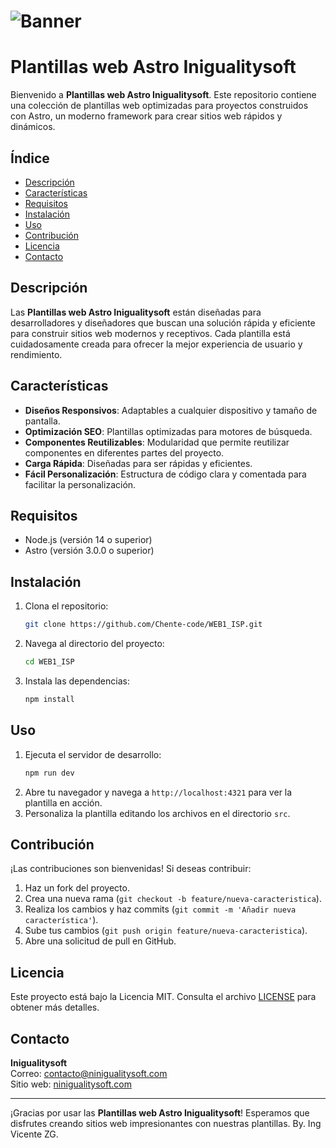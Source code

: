 # ![Banner](https://kinsta.com/wp-content/uploads/2023/05/astro-logo.png)

# Plantillas web Astro Inigualitysoft

Bienvenido a **Plantillas web Astro Inigualitysoft**. Este repositorio contiene una colección de plantillas web optimizadas para proyectos construidos con Astro, un moderno framework para crear sitios web rápidos y dinámicos.

## Índice

- [Descripción](#descripción)
- [Características](#características)
- [Requisitos](#requisitos)
- [Instalación](#instalación)
- [Uso](#uso)
- [Contribución](#contribución)
- [Licencia](#licencia)
- [Contacto](#contacto)

## Descripción

Las **Plantillas web Astro Inigualitysoft** están diseñadas para desarrolladores y diseñadores que buscan una solución rápida y eficiente para construir sitios web modernos y receptivos. Cada plantilla está cuidadosamente creada para ofrecer la mejor experiencia de usuario y rendimiento.

## Características

- **Diseños Responsivos**: Adaptables a cualquier dispositivo y tamaño de pantalla.
- **Optimización SEO**: Plantillas optimizadas para motores de búsqueda.
- **Componentes Reutilizables**: Modularidad que permite reutilizar componentes en diferentes partes del proyecto.
- **Carga Rápida**: Diseñadas para ser rápidas y eficientes.
- **Fácil Personalización**: Estructura de código clara y comentada para facilitar la personalización.

## Requisitos

- Node.js (versión 14 o superior)
- Astro (versión 3.0.0 o superior)

## Instalación

1. Clona el repositorio:
   ```sh
   git clone https://github.com/Chente-code/WEB1_ISP.git
   ```
2. Navega al directorio del proyecto:
   ```sh
   cd WEB1_ISP
   ```
3. Instala las dependencias:
   ```sh
   npm install
   ```

## Uso

1. Ejecuta el servidor de desarrollo:
   ```sh
   npm run dev
   ```
2. Abre tu navegador y navega a `http://localhost:4321` para ver la plantilla en acción.
3. Personaliza la plantilla editando los archivos en el directorio `src`.

## Contribución

¡Las contribuciones son bienvenidas! Si deseas contribuir:

1. Haz un fork del proyecto.
2. Crea una nueva rama (`git checkout -b feature/nueva-caracteristica`).
3. Realiza los cambios y haz commits (`git commit -m 'Añadir nueva característica'`).
4. Sube tus cambios (`git push origin feature/nueva-caracteristica`).
5. Abre una solicitud de pull en GitHub.

## Licencia

Este proyecto está bajo la Licencia MIT. Consulta el archivo [LICENSE](LICENSE) para obtener más detalles.

## Contacto

**Inigualitysoft**  
Correo: [contacto@ninigualitysoft.com](mailto:contacto@inigualitysoft.com)  
Sitio web: [ninigualitysoft.com](https://inigualitysoft.com)

---

¡Gracias por usar las **Plantillas web Astro Inigualitysoft**! Esperamos que disfrutes creando sitios web impresionantes con nuestras plantillas. By. Ing Vicente ZG.
